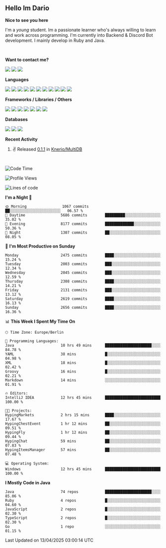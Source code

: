 <h2>Hello Im Dario</h2>

**Nice to see you here**

I'm a *young* student. Im a passionate learner who's always willing to learn and work across
programming. I'm currently into Backend & Discord Bot development. I mainly develop in Ruby and Java.

<br/>

**Want to contact me?**

<a href="https://github.com/knerio"><img src="https://img.shields.io/badge/-Github-blue?style=for-the-badge&logo=github&logoColor=white"/></a> <a href="https://discord.com/users/639416958923702292"><img src="https://img.shields.io/badge/-knerio-blue?style=for-the-badge&logo=discord&logoColor=white"/></a> <a href="https://twitch.tv/dopalos_"><img src="https://img.shields.io/badge/-twitch-blue?style=for-the-badge&logo=twitch&logoColor=white"/></a>

**Languages**

<img src="https://img.shields.io/badge/-Java-blue?style=for-the-badge&logo=java&logoColor=white"/> <img src="https://img.shields.io/badge/-Ruby-blue?style=for-the-badge&logo=Ruby&logoColor=white"/> <img src="https://img.shields.io/badge/-Git-blue?style=for-the-badge&logo=Git&logoColor=white"/> <img src="https://img.shields.io/badge/-HTML-blue?style=for-the-badge&logo=html5&logoColor=white"/> <img src="https://img.shields.io/badge/-CSS-blue?style=for-the-badge&logo=CSS3&logoColor=white"/> <img src="https://img.shields.io/badge/-Javascript-blue?style=for-the-badge&logo=javascript&logoColor=white"/> <img src="https://img.shields.io/badge/-Typescript-blue?style=for-the-badge&logo=TypeScript&logoColor=white"/> <img src="https://img.shields.io/badge/-Kotlin-blue?style=for-the-badge&logo=kotlin&logoColor=white"/> <img src="https://img.shields.io/badge/-SQL-blue?style=for-the-badge&logo=MYSQL&logoColor=white"/> <img src="https://img.shields.io/badge/-Markdown-blue?style=for-the-badge&logo=Markdown&logoColor=white"/> <img src="https://img.shields.io/badge/-JSON-blue?style=for-the-badge&logo=JSON&logoColor=white"/>
<br/>

 **Frameworks / Libraries / Others**

<img src="https://img.shields.io/badge/-Ruby_On_Rails-blue?style=for-the-badge&logo=ruby-on-rails&logoColor=white"/> <img src="https://img.shields.io/badge/-JDA-blue?style=for-the-badge&logo=JDA&logoColor=white"/> <img src="https://img.shields.io/badge/-Bootstrap-blue?style=for-the-badge&logo=Bootstrap&logoColor=white"/> <img src="https://img.shields.io/badge/-Node.JS-blue?style=for-the-badge&logo=node.js&logoColor=white"/> <img src="https://img.shields.io/badge/-React-blue?style=for-the-badge&logo=React&logoColor=white"/> <img src="https://img.shields.io/badge/-Express-blue?style=for-the-badge&logo=Express&logoColor=white"/> <img src="https://img.shields.io/badge/-Next.Js-blue?style=for-the-badge&logo=Next.Js&logoColor=white"/>

**Databases**

<img src="https://img.shields.io/badge/-MongoDB-blue?style=for-the-badge&logo=mongodb&logoColor=white"/> <img src="https://img.shields.io/badge/-MariaDB-blue?style=for-the-badge&logo=MariaDB&logoColor=white"/>
<img src="https://img.shields.io/badge/-PostgreSQL-blue?style=for-the-badge&logo=PostgreSQl&logoColor=white"/>

**Recent Activity**

<!--RECENT_ACTIVITY:start-->
1. ✌️ Released [0.1.1](https://github.com/Knerio/MultiDB/releases/tag/0.1.1) in [Knerio/MultiDB](https://github.com/Knerio/MultiDB)<br>
<!--RECENT_ACTIVITY:end-->
 
#

<!--START_SECTION:waka-->
![Code Time](http://img.shields.io/badge/Code%20Time-1%2C042%20hrs%2035%20mins-blue)

![Profile Views](http://img.shields.io/badge/Profile%20Views-2-blue)

![Lines of code](https://img.shields.io/badge/From%20Hello%20World%20I%27ve%20Written-1.2%20million%20lines%20of%20code-blue)

**I'm a Night 🦉** 

```text
🌞 Morning                1067 commits        ██░░░░░░░░░░░░░░░░░░░░░░░   06.57 % 
🌆 Daytime                5686 commits        █████████░░░░░░░░░░░░░░░░   35.02 % 
🌃 Evening                8177 commits        █████████████░░░░░░░░░░░░   50.36 % 
🌙 Night                  1307 commits        ██░░░░░░░░░░░░░░░░░░░░░░░   08.05 % 
```
📅 **I'm Most Productive on Sunday** 

```text
Monday                   2475 commits        ████░░░░░░░░░░░░░░░░░░░░░   15.24 % 
Tuesday                  2003 commits        ███░░░░░░░░░░░░░░░░░░░░░░   12.34 % 
Wednesday                2045 commits        ███░░░░░░░░░░░░░░░░░░░░░░   12.59 % 
Thursday                 2308 commits        ████░░░░░░░░░░░░░░░░░░░░░   14.21 % 
Friday                   2131 commits        ███░░░░░░░░░░░░░░░░░░░░░░   13.12 % 
Saturday                 2619 commits        ████░░░░░░░░░░░░░░░░░░░░░   16.13 % 
Sunday                   2656 commits        ████░░░░░░░░░░░░░░░░░░░░░   16.36 % 
```


📊 **This Week I Spent My Time On** 

```text
🕑︎ Time Zone: Europe/Berlin

💬 Programming Languages: 
Java                     10 hrs 49 mins      █████████████████████░░░░   84.78 % 
YAML                     38 mins             █░░░░░░░░░░░░░░░░░░░░░░░░   04.98 % 
XML                      18 mins             █░░░░░░░░░░░░░░░░░░░░░░░░   02.42 % 
Groovy                   16 mins             █░░░░░░░░░░░░░░░░░░░░░░░░   02.21 % 
Markdown                 14 mins             ░░░░░░░░░░░░░░░░░░░░░░░░░   01.91 % 

🔥 Editors: 
IntelliJ IDEA            12 hrs 45 mins      █████████████████████████   100.00 % 

🐱‍💻 Projects: 
HypingMarkets            2 hrs 15 mins       ████░░░░░░░░░░░░░░░░░░░░░   17.67 % 
HypingChestEvent         1 hr 12 mins        ██░░░░░░░░░░░░░░░░░░░░░░░   09.51 % 
HypingFly                1 hr 12 mins        ██░░░░░░░░░░░░░░░░░░░░░░░   09.44 % 
HypingChat               59 mins             ██░░░░░░░░░░░░░░░░░░░░░░░   07.83 % 
HypingItemsManager       57 mins             ██░░░░░░░░░░░░░░░░░░░░░░░   07.48 % 

💻 Operating System: 
Windows                  12 hrs 45 mins      █████████████████████████   100.00 % 
```

**I Mostly Code in Java** 

```text
Java                     74 repos            █████████████████████░░░░   85.06 % 
Ruby                     4 repos             █░░░░░░░░░░░░░░░░░░░░░░░░   04.60 % 
JavaScript               2 repos             █░░░░░░░░░░░░░░░░░░░░░░░░   02.30 % 
TypeScript               2 repos             █░░░░░░░░░░░░░░░░░░░░░░░░   02.30 % 
Go                       1 repo              ░░░░░░░░░░░░░░░░░░░░░░░░░   01.15 % 
```




 Last Updated on 13/04/2025 03:00:14 UTC
<!--END_SECTION:waka-->

